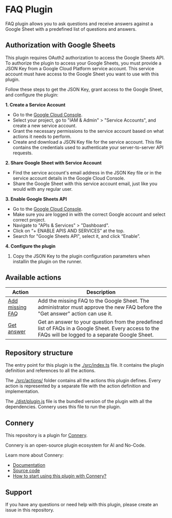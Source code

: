 # FAQ Plugin

FAQ plugin allows you to ask questions and receive answers against a Google Sheet with a predefined list of questions and answers.

## Authorization with Google Sheets

This plugin requires OAuth2 authorization to access the Google Sheets API.
To authorize the plugin to access your Google Sheets, you must provide a JSON Key from a Google Cloud Platform service account. This service account must have access to the Google Sheet you want to use with this plugin.

Follow these steps to get the JSON Key, grant access to the Google Sheet, and configure the plugin:

**1. Create a Service Account**

- Go to the [Google Cloud Console](https://console.cloud.google.com/).
- Select your project, go to "IAM & Admin" > "Service Accounts", and create a new service account.
- Grant the necessary permissions to the service account based on what actions it needs to perform.
- Create and download a JSON Key file for the service account. This file contains the credentials used to authenticate your server-to-server API requests.

**2. Share Google Sheet with Service Account**

- Find the service account's email address in the JSON Key file or in the service account details in the Google Cloud Console.
- Share the Google Sheet with this service account email, just like you would with any regular user.

**3. Enable Google Sheets API**

- Go to the [Google Cloud Console](https://console.cloud.google.com/).
- Make sure you are logged in with the correct Google account and select correct project.
- Navigate to "APIs & Services" > "Dashboard".
- Click on “+ ENABLE APIS AND SERVICES” at the top.
- Search for "Google Sheets API", select it, and click “Enable”.

**4. Configure the plugin**

1. Copy the JSON Key to the plugin configuration parameters when installin the plugin on the runner.

## Available actions

| Action                                           | Description                                                                                                                                            |
| ------------------------------------------------ | ------------------------------------------------------------------------------------------------------------------------------------------------------ |
| [Add missing FAQ](/src/actions/addMissingFaq.ts) | Add the missing FAQ to the Google Sheet. The administrator must approve the new FAQ before the &quot;Get answer&quot; action can use it.               |
| [Get answer](/src/actions/searchFaq.ts)          | Get an answer to your question from the predefined list of FAQs in a Google Sheet. Every access to the FAQs will be logged to a separate Google Sheet. |

## Repository structure

The entry point for this plugin is the [./src/index.ts](/src/index.ts) file.
It contains the plugin definition and references to all the actions.

The [./src/actions/](/src/actions/) folder contains all the actions this plugin defines.
Every action is represented by a separate file with the action definition and implementation.

The [./dist/plugin.js](/dist/plugin.js) file is the bundled version of the plugin with all the dependencies.
Connery uses this file to run the plugin.

## Connery

This repository is a plugin for [Connery](https://connery.io).

Connery is an open-source plugin ecosystem for AI and No-Code.

Learn more about Connery:

- [Documentation](https://docs.connery.io)
- [Source code](https://github.com/connery-io/connery-platform)
- [How to start using this plugin with Connery?](https://docs.connery.io/docs/platform/quick-start/)

## Support

If you have any questions or need help with this plugin, please create an issue in this repository.
